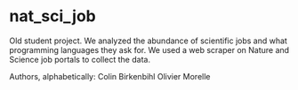 # nat_sci_job
Old student project. We analyzed the abundance of scientific jobs and what programming languages they ask for.
We used a web scraper on Nature and Science job portals to collect the data.


Authors, alphabetically:
Colin Birkenbihl
Olivier Morelle
